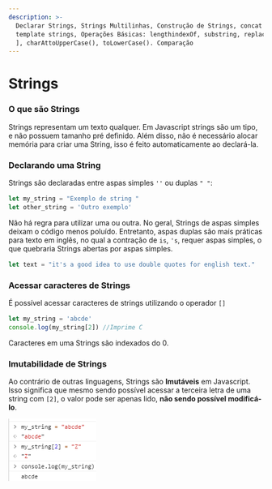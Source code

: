 ```yaml
---
description: >-
  Declarar Strings, Strings Multilinhas, Construção de Strings, concat vs
  template strings, Operações Básicas: lengthindexOf, substring, replace, trim[
  ], charAttoUpperCase(), toLowerCase(). Comparação
---
```


# Strings

### O que são Strings

Strings representam um texto qualquer. Em Javascript strings são um tipo, e não possuem tamanho pré definido. Além disso, não é necessário alocar memória para criar uma String, isso é feito automaticamente ao declará-la. 

### Declarando uma String

Strings são declaradas entre aspas simples `''` ou duplas `" "`:

```javascript
let my_string = "Exemplo de string "
let other_string = 'Outro exemplo'
```

Não há regra para utilizar uma ou outra. No geral, Strings de aspas simples deixam o código menos poluído. Entretanto, aspas duplas são mais práticas para texto em inglês, no qual a contração de `is`, `'s`, requer aspas simples, o que quebraria Strings abertas por aspas simples.

```javascript
let text = "it's a good idea to use double quotes for english text."
```

### Acessar caracteres de Strings

É possível acessar caracteres de strings utilizando o operador `[]`

```javascript
let my_string = 'abcde'
console.log(my_string[2]) //Imprime C
```

Caracteres em uma Strings são indexados do 0. 

### Imutabilidade de Strings

Ao contrário de outras linguagens, Strings são **Imutáveis** em Javascript. Isso significa que mesmo sendo possível acessar a terceira letra de uma string com `[2]`, o valor pode ser apenas lido, **não sendo possível modificá-lo**. 

![&#xC9; poss&#xED;vel acessar posi&#xE7;&#xF5;es de strings, mas n&#xE3;o modificar seu conte&#xFA;do](../../.gitbook/assets/image%20%288%29.png)



